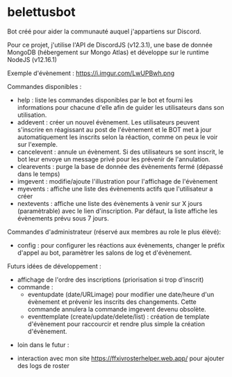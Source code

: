 # belettusbot

Bot créé pour aider la communauté auquel j'appartiens sur Discord.

Pour ce projet, j'utilise l'API de DiscordJS (v12.3.1), une base de donnée MongoDB (hébergement sur Mongo Atlas) et développe sur le runtime NodeJS (v12.16.1) 

Exemple d'évènement :
https://i.imgur.com/LwUPBwh.png

Commandes disponibles :
- help : liste les commandes disponibles par le bot et fourni les informations pour chacune d'elle afin de guider les utilisateurs dans son utilisation.
- addevent : créer un nouvel évènement. Les utilisateurs peuvent s'inscrire en réagissant au post de l'évènement et le BOT met à jour automatiquement les inscrits selon la réaction, comme on peux le voir sur l'exemple.
- cancelevent : annule un évènement. Si des utilisateurs se sont inscrit, le bot leur envoye un message privé pour les prévenir de l'annulation.
- clearevents : purge la base de donnée des évènements fermé (dépassé dans le temps)
- imgevent : modifie/ajoute l'illustration pour l'affichage de l'évènement
- myevents : affiche une liste des évènements actifs que l'utilisateur a créer
- nextevents :  affiche une liste des évènements à venir sur X jours (paramètrable) avec le lien d'inscription. Par défaut, la liste affiche les évènements prévu sous 7 jours.

Commandes d'administrateur (réservé aux membres au role le plus élèvé):
- config : pour configurer les réactions aux évènements, changer le préfix d'appel au bot, paramètrer les salons de log et d'évènement.

Futurs idées de développement :
- affichage de l'ordre des inscriptions (priorisation si trop d'inscrit)
- commande :
  - eventupdate (date/URLimage) pour modifier une date/heure d'un évènement et prévenir les inscrits des changements. Cette commande annulera la commande imgevent devenu obsolète.
  - eventtemplate (create/update/delete/list) : création de template d'évènement pour raccourcir et rendre plus simple la création d'évènement.

+ loin dans le futur :
- interaction avec mon site https://ffxivrosterhelper.web.app/ pour ajouter des logs de roster
